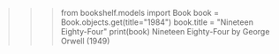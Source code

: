 >>> from bookshelf.models import Book
>>> book = Book.objects.get(title="1984")
>>> book.title = "Nineteen Eighty-Four"
>>> print(book)
Nineteen Eighty-Four by George Orwell (1949)
